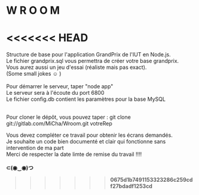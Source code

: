 # W R O O M
<<<<<<< HEAD
=======
Structure de base pour l'application GrandPrix de l'IUT en Node.js. <br />
Le fichier grandprix.sql vous permettra de créer votre base grandprix. <br />
Vous aurez aussi un jeu d'essai (réaliste mais pas exact).<br />
(Some small jokes ☺ ) <br /><br />
Pour démarrer le serveur, taper "node app" <br />
Le serveur sera à l'écoute du port 6800 <br />
Le fichier config.db contient les paramètres pour la base MySQL <br /> </br>

Pour cloner le dépôt, vous pouvez taper :
git clone git://gitlab.com/MiCha/Wroom.git votreRep

Vous devez compléter ce travail pour obtenir les écrans demandés.  <br />
Je souhaite un code bien documenté et clair qui fonctionne sans intervention de ma part<br />
Merci de respecter la date limte de remise du travail !!!! <br /> <br />
<b> ⊂(◉‿◉)つ <b> <br />
>>>>>>> 0675d1b7491153323286c259cdf27bdadf1253cd
